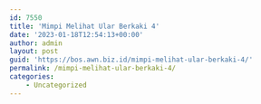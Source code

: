 ```yaml
---
id: 7550
title: 'Mimpi Melihat Ular Berkaki 4'
date: '2023-01-18T12:54:13+00:00'
author: admin
layout: post
guid: 'https://bos.awn.biz.id/mimpi-melihat-ular-berkaki-4/'
permalink: /mimpi-melihat-ular-berkaki-4/
categories:
    - Uncategorized
---
```


